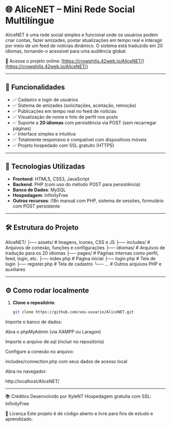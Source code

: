 # 🌐 AliceNET – Mini Rede Social Multilíngue

AliceNET é uma rede social simples e funcional onde os usuários podem criar contas, fazer amizades, postar atualizações em tempo real e interagir por meio de um feed de notícias dinâmico. O sistema está traduzido em 20 idiomas, tornando-o acessível para uma audiência global.

🔗 Acesse o projeto online: [https://crowphilis.42web.io/AliceNET/](https://crowphilis.42web.io/AliceNET/)

---

## 🚀 Funcionalidades

- ✅ Cadastro e login de usuários
- ✅ Sistema de amizades (solicitações, aceitação, remoção)
- ✅ Publicações em tempo real no feed de notícias
- ✅ Visualização de nome e foto de perfil nos posts
- ✅ Suporte a **20 idiomas** com persistência via POST (sem recarregar páginas)
- ✅ Interface simples e intuitiva
- ✅ Totalmente responsivo e compatível com dispositivos móveis
- ✅ Projeto hospedado com SSL gratuito (HTTPS)

---

## 🧪 Tecnologias Utilizadas

- **Frontend**: HTML5, CSS3, JavaScript
- **Backend**: PHP (com uso do método POST para persistência)
- **Banco de Dados**: MySQL
- **Hospedagem**: InfinityFree
- **Outros recursos**: i18n manual com PHP, sistema de sessões, formulário com POST persistente

---

## 🛠️ Estrutura do Projeto

AliceNET/
├── assets/ # Imagens, ícones, CSS e JS
├── includes/ # Arquivos de conexão, funções e configurações
├── idiomas/ # Arquivos de tradução para os 20 idiomas
├── pages/ # Páginas internas como perfil, feed, login, etc.
├── index.php # Página inicial
├── login.php # Tela de login
├── register.php # Tela de cadastro
└── ... # Outros arquivos PHP e auxiliares

---

## ⚙️ Como rodar localmente

1. **Clone o repositório**:
   ```bash
   git clone https://github.com/seu-usuario/AliceNET.git
   
Importe o banco de dados:

Abra o phpMyAdmin (via XAMPP ou Laragon)

Importe o arquivo de.sql (incluir no repositório)

Configure a conexão no arquivo:

includes/connection.php com seus dados de acesso local

Abra no navegador:

http://localhost/AliceNET/

---

📚 Créditos
Desenvolvido por KyleNT
Hospedagem gratuita com SSL: InfinityFree

📄 Licença
Este projeto é de código aberto e livre para fins de estudo e aprendizado.
